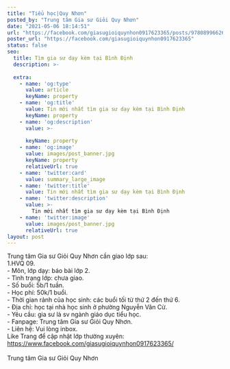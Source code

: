 ```yaml
---
title: "Tiểu học|Quy Nhơn"
posted_by: "Trung tâm Gia sư Giỏi Quy Nhơn"
date: "2021-05-06 18:14:51"
url: "https://facebook.com/giasugioiquynhon0917623365/posts/978089966262997"
poster_url: "https://facebook.com/giasugioiquynhon0917623365"
status: false
seo:
  title: Tìm gia sư dạy kèm tại Bình Định
  description: >-
    
  extra:
    - name: 'og:type'
      value: article
      keyName: property
    - name: 'og:title'
      value: Tin mới nhất tìm gia sư dạy kèm tại Bình Định
      keyName: property
    - name: 'og:description'
      value: >-
        
      keyName: property
    - name: 'og:image'
      value: images/post_banner.jpg
      keyName: property
      relativeUrl: true
    - name: 'twitter:card'
      value: summary_large_image
    - name: 'twitter:title'
      value: Tin mới nhất tìm gia sư dạy kèm tại Bình Định
    - name: 'twitter:description'
      value: >-
        Tin mới nhất tìm gia sư dạy kèm tại Bình Định
    - name: 'twitter:image'
      value: images/post_banner.jpg
      relativeUrl: true
layout: post
---
```

Trung tâm Gia sư Giỏi Quy Nhơn cần giao lớp sau:<br>1.HVQ 09.<br>- Môn, lớp dạy: báo bài lớp 2.<br>- Tình trạng lớp: chưa giao.<br>- Số buổi: 5b/1 tuần.<br>- Học phí: 50k/1 buổi.<br>- Thời gian rảnh của học sinh: các buổi tối từ thứ 2 đến thứ 6.<br>- Địa chỉ: học tại nhà học sinh ở phường Nguyễn Văn Cừ.<br>- Yêu cầu: gia sư là sv ngành giáo dục tiểu học.<br>- Fanpage: Trung tâm Gia sư Giỏi Quy Nhơn.<br>- Liên hệ: Vui lòng inbox.<br>Like Trang để cập nhật lớp thường xuyên: https://www.facebook.com/giasugioiquynhon0917623365/<br><br>Trung tâm Gia sư Giỏi Quy Nhơn
